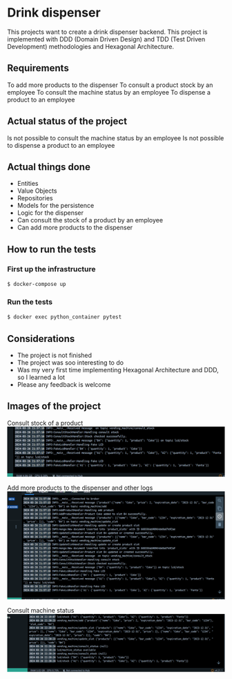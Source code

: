 # Drink dispenser

This projects want to create a drink dispenser backend.
This project is implemented with DDD (Domain Driven Design) and TDD (Test Driven Development) methodologies
and Hexagonal Architecture.

## Requirements

To add more products to the dispenser
To consult a product stock by an employee
To consult the machine status by an employee
To dispense a product to an employee

## Actual status of the project
Is not possible to consult the machine status by an employee
Is not possible to dispense a product to an employee

## Actual things done

- Entities
- Value Objects
- Repositories
- Models for the persistence
- Logic for the dispenser
- Can consult the stock of a product by an employee
- Can add more products to the dispenser


## How to run the tests
### First up the infrastructure

```bash
$ docker-compose up
```

### Run the tests
```bash
$ docker exec python_container pytest
```

## Considerations

- The project is not finished
- The project was soo interesting to do
- Was my very first time implementing Hexagonal Architecture and DDD, so I learned a lot
- Please any feedback is welcome

## Images of the project
Consult stock of a product
![consult_stock](https://github.com/JhonRobert20/drink-dispenser/blob/main/docs/consult_stock.png)

Add more products to the dispenser and other logs
![add_products](https://github.com/JhonRobert20/drink-dispenser/blob/main/docs/general_logs.png)

Consult machine status
![add_products](https://github.com/JhonRobert20/drink-dispenser/blob/main/docs/consult_status.png)
